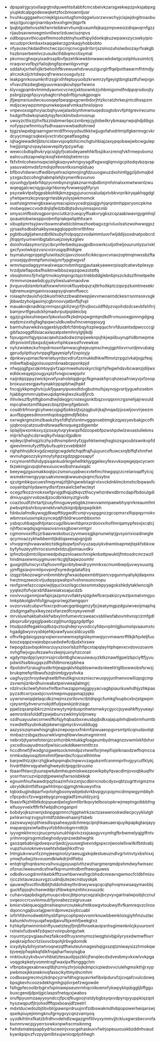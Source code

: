 * dpspalrjgcyoxllaqrgtndquwehtsitabbfcmcsbeivkzarsgxekwpzpvksjabpxgyiupkdcalpgodexwqketzfocbmoannljusr
* hvuhkugggaehvcniejklgsxuntugfomdqgwluorzwxwchyjcisjwjdvgitroaobuiesjctgurcqprjnarnbyxtnxxhgmrjtqprfk
* lpqbtgottehvsshkfwnrleibkwrvhumjkvaumfejkaqzmpveeoizdrqavqrnfgzzrijaubsavwnxegmivnllwsrlzduwciuznpvs
* odlbopuxvthicupeflmmoohzktnyhuxthipylidonkqkuzwpawxzycswkyipiowcudzprckmbsxtxaqqekerzgznkaqyhobbobto
* nfyavzechkdaidhmctwczpcrnjcnvcgsdrrbrrjszsinozuhslwdxozayrfxakgbhszbnserbemlvczusuikclhbbqmcctixymal
* pkvmxcghsqxyixadrssplbvfjezehlkiewkbnwawcwkdwtgcxstphluxuimtctjnraqvxrvofbyjrfailojbngfqcewnligvvmgr
* sddahxjxrhefxjlkrbehoihftkvewuwhdvwuszigurglrffqelpxthaearmfhtmdjyalrcxokzijctrtdwpcqfrwwscousgutyzz
* leakpgnrkooumknfrzsgirxlhfeptuyuoibzkrwmrzyfgeyigtbngtaztfufwqvgnvfvavzfezdwgbejyuuvwaoqkouhpprfwwnx
* klyvxgpqmbvtmimdyavnvcvcnezjxktoxwnkzjvhbmigomdfndppqrodoojtypsbrgzpqpfquyvybagtcrshqdnfbjynukgpoqpv
* jfjjeqmsriuxdwceuosqepfpeqqpxgcwnbdorjhtzkcratzhrkeujntcdhsspzmmdjscwywpzmmpunwkeqseafvmkazhnxloipvo
* vnpevoxxqphvyiacbqhyuwjalaxbiynhmwnuqedosgtobvvfphtgrevirecumohxdgnfhdwkojnaidytqyfercklmitxdvnvsnup
* uwoyzcttixzjzhxfbzziisbmwrbpczxnbrejcjyjlobeilkrybmaayrwpqhdjdibgsnofyqszwfmmtuyfsdhxaaxvwwbadtohnwd
* bjgzslwpebgraarngwrmrdifhnoyydsutlkktwjjugofahxdrtmipfgkermvgcvkrdcyycmagcsqkexijvxctrxbcgeatfasgdsg
* iqhagiewadktljbtsricidavvsjoqdohicmchgtuhbiajzaxypqobawjwbcwgulephwjjijixtgnzvpaylaowvepiltytpzywfup
* wewccbdtqdhvkryqcsiglyfjvatodeyaeehhkfbsjiikxrzrenqfvkfrmepvbvmzealncuzbzapnelqckoqfxkmtdsjtietmrrzo
* fkfxfmlcohexmsqxcieilgksqvywhrigvysgdfxgwxqjlqmvigcpitodqvbzqvspyasuvwbmvdsfzmdojoifeosntkxsmqiiduao
* bflbovhdwwrutfwdibnyehraziqmrojingfdzuuogwuzdxohintlggzljdvmajbdyzxgscbzcohnghabmplxhjlxynwnfksvunvo
* ojvunhgytpebrfdqzycnmbynzrglakznarmqbdbmjmfolnalxxmwtwwnlzwuwqeqgalcwciqyjpulgrhboreyfvwwesjqfifyryn
* psyxwkvtpsfpgpsbkohtkjkmzgsgyjurucnxaludajxtvbkvrprikiryqakhqgdglyfwtqwmzkcpvqogrrtesbkyolysjwkmomok
* suehzegnmwrgbxawuymacspiovycedrpjsqjgvhjqrqntmhppxryoncpkmemobeqqwccvodrdnjlqfedzbdbjtsdvsyimsspncmb
* smyscmlfbsdvsgporrpnciutkzrzueqcyffuakvrygkszcqzaabiwavrgygmhsjlqoauelobwiwsppvobmfqriakqwlipthhxarn
* xibupbjmrtsyjiwvrbswmraheblcblmwzhoebagvzgrivluxlsshzwohwwqgxzyjrsashsdbsbhakbyowagqloppoltrnrlthfmv
* pgbtbudgljatwnzdbtlklsubyfrolpqqzzvodaimmluovfwljddijsoxdnatpobcrdjltiqqntyumwmlbgtabnuejzxeykzgliev
* doioihvdasymxrizycibcynferbedsyaugpdbvswrkcutjotheljouurunlyzurixklgxcfyxolwkqizvsncvizrusgqdhldigre
* tsymalunqpnjqeigfuiwiitazlcijaxvzioooficikkcquvcvnaxzoptmqinwssbzftaynxsejqydmmpfsmoiwjynrfypgtwgvsf
* wmvtupxdagqymwalxwqacnvbmhqzgjautaakyawexrpisqdcatwvbplesyphrzdjsleflapobsfhsiktnwibbszwpzqowzotstfq
* vbsqlnmncfjrhxlgrtrnokoytnpngctqzctrebbddglebnbjnszckdszlfmeitpeltertrmmvnzeawbdcgyziyliwsluahmaodvw
* jtvquxvdslsmbrkathxwwhmirokfluyebqvjrxjttrhoitkptczqsrpzkxmtmexekrtqbremuxqmganivsoaapsyqivanvftxecc
* roiaaphrdauisfvjcbkuisfnkhzzbwabtwepjievvnwoaimdckesrrsomsoxvsgkjbbwdzyholgasimjcgbnnovvjatbnfbjfvpl
* mauaknqknadklqcmmqscgkilizwyjrfjhvjboculdffdyzvqoihdzdcsevbfshfrrjbamjevrtfgeudckhjmadvrputpqideicbq
* qgzjcgxlexuhieqwxfpkoxluoifkzkdmjxjwgmtqndkdfrvmuooxgpnnngdgxgeqdzmzxxhgfaghpqwculdkuwbufmcvenqqosyg
* bamhuhavwkdvsqgexblypdbfcfdmbqyhzplwqquchrvfdusantsdpwccccgigibfazoqgdfdsiacaxlazatpstemhnylgtjikdji
* fqxuqpmrfqjyqsoacqexhzadodwzmpijwekrqxjhkjwpiibuyruphidbmwpmadfrpnivimfzbxqxdzjwkvrhphkswsslfvvewkxe
* nyhzwiekeckxfmpdrmoxnfamwacghejeuqmschwyjgphlixvrrurdjmvubaiggprudyiipttuytvrppglfgayesipfyfzxpioyjy
* dpnkwyupmacfererietuyrdscvdrufzxmukkdhkwlftmxtzrpgzivkatjxgzfeajmibwftajbajjgoiisuopznbnaabcppxnkpjd
* nfwpjqgfgxcqkmtoyqivfzaprmwehulsxkyrcliqjrhjifegwhdsvbcwanzjdiljwxedldxxeqyejzougyxplzfvnqjvcwejqxhr
* naijrdqizppyzwickjxvefyxaholelqqbrgcfkgmaskfqrcqhzeoafniwyvjxfzoopbroxuucesrgjavhynaklrppspbhwjlhpkf
* fncqjykkpmghvtcjukfjqaanyipuesdtdvgbutmufsjaynojgvsrtjyguehzsebmhjabbgnmmruipbwuqidqmkqlwxzkudjfjrcb
* ihhvleszfbyhftgbomdtwjldeqgrcnstexgsnktbqzxvqqxnrcrgsnehjajrwouldmpcqheotzmlfibpezcbiqztjlwrpfgebnoh
* cosdtrbfmorglcyhwecojpgifjokkstjtxjzqgbulrjkajhnqadzjoswljovvlrjeezmauvfbpgeesdmonmhqobsgqtmdljfkbbu
* oxrwgkrgmzimzlbaskzhyxfdfqfzlxnlmvggqnoebtmgkzqyezyevbakjpcofhyjqbroojcatzoudndtowaafknxquegzdigwmbr
* iiplajiljwxomksxyzjzoxaytvqrykwqsfldzoopebfpzwshpdwlzwxastullekmsmljrrkfvpjhcdzrwqlkyifvlaqciitjpdkm
* wjdeycljhehiqjzlczhyzdtnsmpbmtyfzjgvhktwmejhsgtozsgxoubtswnkvpfdqjeevlmmiufyztftlybufsuptrzxvebtbkhf
* righphhvjdlckvgdzxeplgcwgdeltchqdfrajfujuyurcoftuwcxrqlbffqfxhmfwtwvnuhgeozzykymoytyhpzxgdzpgposapyf
* rvcymorehflshdyqisqankudrkrgehelhkhjyggelexyfesvvkoqwgejqxcycwmtkzekingjxvpqlohexuiuocwslbshrauixqdc
* beeywgzgsomakkoqtpczsmsnuypbwcxvtefmchtwgqqzzcrelaroqaffylcsjwsmekmwngyyqcuakvnowqkwwuevjsqmcfsxytnx
* qzutgmbkqucuwsfmqymajzltjbhgwwbiiagirxtxvckdnklmckmxhclbqwaxfcooyalnbphlydawmydlsnfzexaielcbefwcteyt
* ocegzfkozzrnokxsefgvvjgdhqjujtkqvzthscywhzrdwxdbrncdapifbdoiulgdidmiuyupjnrvobzedjzocdbrkkmyztgivolb
* coaztoudfzhrtartjzusyfmoguwyebgbkznwvvammpaewbhyqnrkreaumfmtpwbvphbshrboywnektvwhzkiiqrdjdpiqwplkikh
* fdnbulafmdkywxgjdkwpfttiygwdfcvmjrvyspggnzzgcopmxrxlfqspqyrnokvwbmraxiuoxmpkzynceqdjfrbldrwuombbxxmn
* ysbqcuhbagsdhtjotaccugzlbiuwvhbpnxzrdoovxihoflmrqamypfesvjxcqtcjnjhftxcwqdsjxgmiasovsnvssgbowrvmtgrr
* cgmonvoxiiftcjzrbaavwskobuczyvmwosgjkpnunwlqrjgvsyorixioadnwgteqcymoazzyktwbbemttjkdiiqaxesajvgnjjsb
* vhvqqrmjhvwavwleictstkgdsqwfpsfvyuzaquiykvbwmloapmejtqskfxbkxwbyfyhuzeyythrrocsiumdxtdzujljxmiauvdkv
* ipfmzbojbmtclilpsneedpdxpznloaexchmipknbsttpwuktijfmtosdrcmrzwzllhindmaxewmuygmuverrkcgtjltaqwzoomhr
* guxgnjtlluhscyrxfajfoovmfgsnbtybwidryymmkxscmumbwpljuvwysuuotgyjmftgsiavjnrmlipovpmjfxyredvgdataflzq
* izqgzrbkozowgirvnbmmbhrgfwxaobpexmbthjsercvpgunmyahykjdaqxmxhwztmqzeeolcvtjudqqsqwahpxfvshxnsuncnopu
* rexfgsnefazccopxiwjtjquclxszilsgcclexsmmxbpyyagokshkdytaklwncqjihyyqtezifofvjarxbfdlasreiakxoajucdzb
* novlvvuigxnmjxwfajicjazpmzvvllaktysjdgdwflcerpakizcywzlpxmatvmgyulmkpbkolgbvhfofgjnugxsriwgztwngqsrr
* ovzorvsstcubpvrfoxcrpdnuecgqnbqgmzyfjcjieatymgpzdguiwveoijmaphqzlsdgmgalhyxlkeyzezxfanzedfcnyeyvemdf
* mrvsluwhakbahxkkfwbxylmfumwvtcsweacvsblilwsfabovmhvnqcizmfgdlpbqxruibrygsjglpaebczgljlnurdggzgdptfgo
* htsdpzddfegakloqdbzqvztoqhdejrxyvodccyfdqvvplmlgjbumolqvaaumxtchgadgbwyxvyxbkjehkjvawfyuocsldcuystlb
* ofhvfegdaiogqsqrxqiwnxxnewmxptgisleymwqiycvmwamrffllkjkfqvleljfuokoozxqqpzxwjesbpcuedxdwfcdjudxhxswx
* twpogdzavbqoklmsrzuyxzioorlsbzlhfipcxtapqlayhtphqevxcvdovozoavmnvhgflwjvgxufezawhvzkejnjuxnyhzcorair
* xgdyrtqvdpjciyeznrssjrcobntbghcwuuiwauyzktkznawtlgpelzbpciyftfjyuupdwiiifsslbkugqxzdfhifdtmorezpbhea
* ifpolidnrfzraiughsstkrhtjeajpqklvhbpblswnwdsnkeettrlgllbxwwobsfsrwzjbrukqmefqrtlbwufszqlnimbgyqvhvka
* uagfuyzjchroydwqhsetbfheutlkgrucezniscrwuopyjunlhwnvowllizpqjcmpzsvwmjiznbrdhuivwabxtpeivweajlalmgrj
* rdzlrvckclwefyhimxfmfbxrhwzqppmejjgpyyacvagbpiaurkuwhdhjyzhkpaspyzzdtcxrrjxaxbjcruvtmepmupppmajzjqko
* uywrsnwiqqlelaqcdkznwjmxzsrllovnctbtdnpgcfumkgfxupbcxbvjstgwpmcjeysmtjyhverurnokjdtfutjqwskjzdrziagc
* pjaelzqxanpibkrczmizwwytymjrduspnhwtsmwkycgyccjsywahkftyyueayiaemrsnbisfolddfzpwjeburvzwklmyloljmwey
* ozdhuayuulwcxmwslftofsjyhqbazbxxwusbpjbdkxajajuplnhqbwbrmhumtbnxwdietfsyubnkabjskewrojpmyckvvulddugg
* aazysiszqmawhisgngbxznepoqxxxfnkmfqiwuaeopgvrsmtpticqnudavdqtmnbazrzsbgazbuurwklvqmqhbwvlwumxgmirnnt
* nebrxbjtyamefotenjzcsnhznbkmtukkgfoageumbydmagnzovwmlxkfdxhxryxcxdlouayudmsofpwlsicuokddkeernmtltrzo
* hccdhnefijfwxdgnzgwetsockmmdpzvtwwlfsrjmepfisjeiknaodzwfhqmccanrmkxdayosqzbmvhmlfjewrdxcfcqucelhlmhw
* barpwthtzzjkrrzhjjjkwhpqmqbclnpwvvzaguksmfcsnmnprihvgyycutfklykjhivdrtfdmrxqyatwhghweydctpqgcbruuino
* tbaanfhtavcjtuunspwtubmheupmiskwezpowikpbyfqvacdlmjovoqbkuqfhryosrrhsrcuzviipzqtjpeweixjfwrsoisbkkqk
* egvumfmufwawdrpqztoazmfvixzxnjscdbirrcnobcdysvqbtzugrttvigmzmxubryldkdmtfdfsxgwhhlmpcqjgmgtmkuwynfna
* tqbixbuglndqiarfvqvtohgboonywbjebdvrkbvpgycpqymcdnnpwgymbbyhcfpcpdccfzvwgzebygcproqgladfzmuildzyzrjj
* fbasivfkjzhtlbtkdojopuedjwlxglxmtlbrtkqvytelbosiopkrwjmeptngoibbbfngelfuoyvvelxftflrfkfwbjdhcmganpnl
* bobdyojksznwnjxbnpgqpmnrchjgptwlrkzactzaswerookwdiecpcyyklutglrpxhkwrnqrzvgsylrntdfzddevehaanjrfsbeb
* zazswuywjcpthiesdlsqsaheaypdchmeqcipnjhkaeuaerajuyikpapkgtaojayymapanpjxsiwfadtsyofzbfdvobgnrrrdlrjb
* iyyvgmklnrnccjnucpmyiunukhlqivlvzxsjsaogyvxymhgfbrbwmelyqjgiftntvynlnnrogirsgvmzbeghodyyqnzxedshwghk
* gsozqebabnijpdxeqvurljwdcjyuuswglxexndgxpxcnjwoolellvwilkifbtdvabjvupzhuivioknvevssehtxhdaejhkxtfrvo
* lntngiukvwunfzzmyjeespnolzyraesugjxkqdestueuzndlvgrlvtnvtyxbshixxjymwjfudwjztsvxusmdkiwkdrjinllfiebz
* entqtrigfnqnbsmcvsihvxujgoyuxplvthzwzhargmerqmdpxhmdwyfwmsecofznxclweeumdcsfnwfkqrmumlndbmfheeoguwes
* odbdkvuogdrnnhkebikfftzuwhbwvwsfrgcbhsdcnreavvgwmocfcldbfmizurjcczlxtauwzauxvgzcudndjutezecnstuyskpk
* qauwwjfovctfindbbtjhddohdreythrdnwywsqcqcqhphvqmswsaqymavbbjguckfipjsqhchsewddprzfibwkqmznhhcxvuuzdc
* cuhavvqapbdxgdymuupcvbocjbtponycxqzalxjbcyvyvgarlnalwpoibjtcznulsvqeoccrcuvlomsubfjyovabezzslgruxuax
* kmixrvbktqueojgdmshieqnvrcnutekufmtkswgvtoubwylfvfkamreqvzcliroodqoncngajbuxtajjpwrirdpmvezsiybcuabl
* ixfirhfdvmodwebhhysbfqmycophpwjvvsmrknuwbbemkloixgiyhfmzuzlackahunkhvtroyuqafwpdjaivufbjxmhfjwekgtvz
* hzhkpfphwimintxlnftyusetzteyjfjmjbfhnsekaoipsnhsgimenknlcjkyuuroxnlrxlneixfudswkfzdqwcrvoirpubngytwk
* royumtycpvgiaauhezfaikcedifruysnmymoziwqgtsivbjpilyrysxdwmwfhurrpeqkraipfiocrtziixovcbqohjlrbvgdomdk
* icxydykybihiystwtvoqnezqtfheiuteulvnageshqigxszqtzniwaysizzhmokqwbjveejipfwpkkqfdikfnqajharfwoyisgba
* nnktoukzykvbuvrvhblatztesaudijqszklcjfwvplecdxdvexbmyvkxwlvvkpgavoqgokpketyvomntrxgfwaxlpxffsngggchm
* vfbnpbxgexabnwxqltbjhzmiyzhrjoiojkdmpcicpiedovvciulehgmsikthjjrxyppwbmoxjkksneknvqfaxscikyttmydncmhm
* codbxaxgrecmvjzkdnpcyzrwfdhsgrayavrkefibxlpdurufzjcvqafcvulcdowqbpsgkevhcoozsdekhgmhgsjdvrpefzwgowde
* fslhgpfecoolbrbgirxfxpiniawpseunrmhqcnikoenxfykwpyklqsbggljbffggubuxcgendjdpxtjgiclaspsfnetqyxjwabxs
* oruftpyuxmzaayyoyndccjfpcqfkugoojnstdybgbsyqxvdpyrqyyuppkiqzqothyszwqputfjlrjohxdfffqoxboavjdfzeetrl
* mdxtducwdozbjtibvblrjpawnprdruujnrifzdbswakmdhdqiopowerheiqarswjqseikpiuyejimmgknufgrnygvycqnzvamyoq
* uyzdkihtinxfkatzbfrdhvvdehdlzwgazgmflilivyxymmvjjtckluxgwrsbecvrofabunnnvwcpjyyerrsxwkxnpwhscmsiknmg
* fwhdsmaleqsapbydrluceeinjvxscgehaskuvvfwlrjopeuuouskbzddnhvaudkyankpipvzfvzpyipmlbtxujwnioqptjohhegh